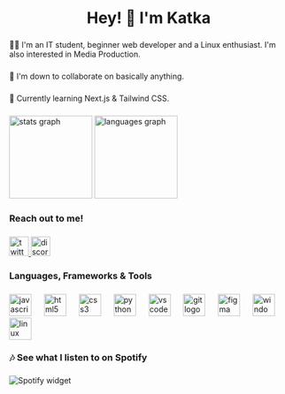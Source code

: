 ###

<h1 align="center">Hey! 👋 I'm Katka</h1>

###

<p align="left">👩‍💻 I'm an IT student, beginner web developer and a Linux enthusiast. I'm also interested in Media Production.</p>

###

<p align="left">🤝 I'm down to collaborate on basically anything.</p>

###

<p align="left">🌱 Currently learning Next.js & Tailwind CSS.</p>

###

<div align="left">
  <img src="https://github-readme-stats-katkaaa.vercel.app/api?username=katkaaa&hide_title=true&hide_rank=true&show_icons=true&include_all_commits=true&count_private=true&disable_animations=false&theme=dracula&locale=en&hide_border=true" height="150" alt="stats graph"  />
  <img src="https://github-readme-stats-katkaaa.vercel.app/api/top-langs?username=katkaaa&locale=en&hide_title=false&layout=compact&card_width=320&langs_count=10&theme=dracula&hide_border=true" height="150" alt="languages graph"  />
</div>

###

<h3 align="left">Reach out to me!</h3>

###

<div align="left">
  <a href="https://twitter.com/_katkaa">
    <img src="https://img.shields.io/static/v1?message=Twitter&logo=twitter&label=&color=1DA1F2&logoColor=white&labelColor=&style=for-the-badge" height="35" alt="twitter logo"  />
  </a>
  <a href="https://discord.com/users/670160730909048832" target="_blank">
    <img src="https://img.shields.io/static/v1?message=Discord&logo=discord&label=&color=7289DA&logoColor=white&labelColor=&style=for-the-badge" height="35" alt="discord logo"  />
  </a>
</div>

###

<h3 align="left">Languages, Frameworks & Tools</h3>

###

<div align="left">
  <img src="https://cdn.jsdelivr.net/gh/devicons/devicon/icons/javascript/javascript-original.svg" height="40" alt="javascript logo"  />
  <img width="15" />
  <img src="https://cdn.jsdelivr.net/gh/devicons/devicon/icons/html5/html5-original.svg" height="40" alt="html5 logo"  />
  <img width="15" />
  <img src="https://cdn.jsdelivr.net/gh/devicons/devicon/icons/css3/css3-original.svg" height="40" alt="css3 logo"  />
  <img width="15" />
  <img src="https://cdn.jsdelivr.net/gh/devicons/devicon/icons/python/python-original.svg" height="40" alt="python logo"  />
  <img width="15" />
  <img src="https://cdn.jsdelivr.net/gh/devicons/devicon/icons/vscode/vscode-original.svg" height="40" alt="vscode logo"  />
  <img width="15" />
  <img src="https://cdn.jsdelivr.net/gh/devicons/devicon/icons/git/git-original.svg" height="40" alt="git logo"  />
  <img width="15" />
  <img src="https://cdn.jsdelivr.net/gh/devicons/devicon/icons/figma/figma-original.svg" height="40" alt="figma logo"  />
  <img width="15" />
  <img src="https://cdn.jsdelivr.net/gh/devicons/devicon/icons/windows8/windows8-original.svg" height="40" alt="windows8 logo"  />
  <img width="15" />
  <img src="https://cdn.jsdelivr.net/gh/devicons/devicon/icons/linux/linux-original.svg" height="40" alt="linux logo"  />
</div>

###

<h3 align="left">🎶 See what I listen to on Spotify</h3>

###

![Spotify widget](https://spotify-recently-played-readme.vercel.app/api?user=lvr7ck29sp6qfeny5wf89768t)

###

